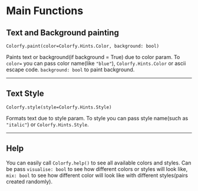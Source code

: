 # Main Functions
## Text and Background painting
```Colorfy.paint(color=Colorfy.Hints.Color, background: bool)```

Paints text or background(if background = True) due to color param. To ```color=``` you can pass color name(like ```"blue"```), ```Colorfy.Hints.Color``` or ascii escape code. ```background: bool``` to paint background.

---
## Text Style
```Colorfy.style(style=Colorfy.Hints.Style)```

Formats text due to style param. To style you can pass style name(such as ```"italic"```) or ```Colorfy.Hints.Style```.

---
## Help
You can easily call ```Colorfy.help()``` to see all available colors and styles. Can be pass ```visualise: bool``` to see how different colors or styles will look like, ```mix: bool``` to see how different color will look like with different styles(pairs created randomly).